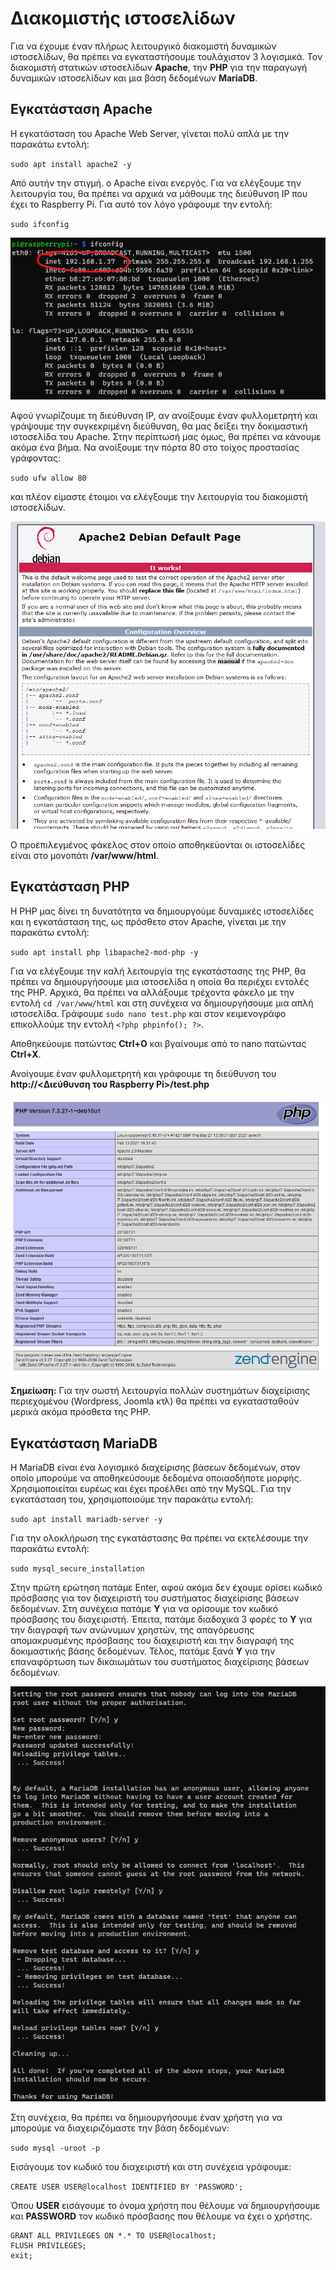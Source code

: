 # Διακομιστής ιστοσελίδων

Για να έχουμε έναν πλήρως λειτουργικό διακομιστή δυναμικών ιστοσελίδων, θα πρέπει να εγκαταστήσουμε τουλάχιστον 3 λογισμικά. Τον διακομιστή στατικών ιστοσελίδων **Apache**, την **PHP** για την παραγωγή δυναμικών ιστοσελίδων και μια βάση δεδομένων **MariaDB**.

## Εγκατάσταση Apache

Η εγκατάσταση του Apache Web Server, γίνεται πολύ απλά με την παρακάτω εντολή:

`sudo apt install apache2 -y`

Από αυτήν την στιγμή. ο Apache είναι ενεργός. Για να ελέγξουμε την λειτουργία του, θα πρέπει να αρχικά να μάθουμε της διεύθυνση ΙΡ που έχει το Raspberry Pi. Για αυτό τον λόγο γράφουμε την εντολή:

`sudo ifconfig`

<p align="center">
    <img src="images/ip-address.png" alt="Η διεύθυνση ΙΡ του Raspberry Pi" />
</p>

Αφού γνωρίζουμε τη διεύθυνση ΙΡ, αν ανοίξουμε έναν φυλλομετρητή και γράψουμε την συγκεκριμένη διεύθυνση, θα μας δείξει την δοκιμαστική ιστοσελίδα του Apache. Στην περίπτωσή μας όμως, θα πρέπει να κάνουμε ακόμα ένα βήμα. Να ανοίξουμε την πόρτα 80 στο τοίχος προστασίας γράφοντας:

`sudo ufw allow 80`

και πλέον είμαστε έτοιμοι να ελέγξουμε την λειτουργία του διακομιστή ιστοσελίδων.

<p align="center">
    <img src="images/apache-first-page.png" alt="Δοκιμαστική ιστοσελίδα Apache" />
</p>

Ο προεπιλεγμένος φάκελος στον οποίο αποθηκεύονται οι ιστοσελίδες είναι στο μονοπάτι **/var/www/html**.

## Εγκατάσταση PHP

Η PHP μας δίνει τη δυνατότητα να δημιουργούμε δυναμικές ιστοσελίδες και η εγκατάσταση της, ως πρόσθετο στον Apache, γίνεται με την παρακάτω εντολή:

`sudo apt install php libapache2-mod-php -y`

Για να ελέγξουμε την καλή λειτουργία της εγκατάστασης της PHP, θα πρέπει να δημιουργήσουμε μια ιστοσελίδα η οποία θα περιέχει εντολές της PHP. Αρχικά, θα πρέπει να αλλάξουμε τρέχοντα φάκελο με την εντολή `cd /var/www/html` και στη συνέχεια να δημιουργήσουμε μια απλή ιστοσελίδα. Γράφουμε `sudo nano test.php` και στον κειμενογράφο επικολλούμε την εντολή `<?php phpinfo(); ?>`. 

Αποθηκεύουμε πατώντας **Ctrl+O** και βγαίνουμε από το nano πατώντας **Ctrl+X**.

Ανοίγουμε έναν φυλλομετρητή και γράφουμε τη διεύθυνση του **http://<Διεύθυνση του Raspberry Pi>/test.php**

<p align="center">
    <img src="images/php.png" alt="Δυναμική ιστοσελίδα" />
</p>

**Σημείωση:** Για την σωστή λειτουργία πολλών συστημάτων διαχείρισης περιεχομένου (Wordpress, Joomla κτλ) θα πρέπει να εγκατασταθούν μερικά ακόμα πρόσθετα της PHP.

## Εγκατάσταση MariaDB

Η MariaDB είναι ένα λογισμικό διαχείρισης βάσεων δεδομένων, στον οποίο μπορούμε να αποθηκεύσουμε δεδομένα οποιασδήποτε μορφής. Χρησιμοποιείται ευρέως και έχει προέλθει από την MySQL. Για την εγκατάσταση του, χρησιμοποιούμε την παρακάτω εντολή:

`sudo apt install mariadb-server -y`

Για την ολοκλήρωση της εγκατάστασης θα πρέπει να εκτελέσουμε την παρακάτω εντολή:

`sudo mysql_secure_installation`

Στην πρώτη ερώτηση πατάμε Enter, αφού ακόμα δεν έχουμε ορίσει κωδικό πρόσβασης για τον διαχειριστή του συστήματος διαχείρισης βάσεων δεδομένων. Στη συνέχεια πατάμε **Y** για να ορίσουμε τον κωδικό πρόσβασης του διαχειριστή. Έπειτα, πατάμε διαδοχικά 3 φορές το **Υ** για την διαγραφή των ανώνυμων χρηστών, της απαγόρευσης απομακρυσμένης πρόσβασης του διαχειριστή και την διαγραφή της δοκιμαστικής βάσης δεδομένων. Τέλος, πατάμε ξανά **Υ** για την επαναφόρτωση των δικαιωμάτων του συστήματος διαχείρισης βάσεων δεδομένων.

<p align="center">
    <img src="images/mysql.png" alt="Ρύθμιση MariaDB" />
</p>

Στη συνέχεια, θα πρέπει να δημιουργήσουμε έναν χρήστη για να μπορούμε να διαχειριζόμαστε την βάση δεδομένων:

`sudo mysql -uroot -p`

Εισάγουμε τον κωδικό του διαχειριστή και στη συνέχεια γράφουμε:

`CREATE USER USER@localhost IDENTIFIED BY 'PASSWORD';`

Όπου **USER** εισάγουμε το όνομα χρήστη που θέλουμε να δημιουργήσουμε και **PASSWORD** τον κωδικό πρόσβασης που θέλουμε να έχει ο χρήστης.

```mysql
GRANT ALL PRIVILEGES ON *.* TO USER@localhost;
FLUSH PRIVILEGES;
exit;
```